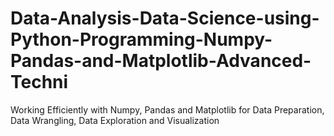 # Data-Analysis-Data-Science-using-Python-Programming-Numpy-Pandas-and-Matplotlib-Advanced-Techni
Working Efficiently with Numpy, Pandas and Matplotlib for Data Preparation, Data Wrangling, Data Exploration and Visualization
